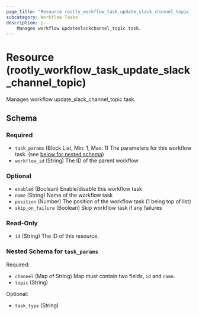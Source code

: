 ```yaml
---
page_title: "Resource rootly_workflow_task_update_slack_channel_topic - terraform-provider-rootly"
subcategory: Workflow Tasks
description: |-
    Manages workflow updateslackchannel_topic task.
---
```


# Resource (rootly_workflow_task_update_slack_channel_topic)

Manages workflow update_slack_channel_topic task.



<!-- schema generated by tfplugindocs -->
## Schema

### Required

- `task_params` (Block List, Min: 1, Max: 1) The parameters for this workflow task. (see [below for nested schema](#nestedblock--task_params))
- `workflow_id` (String) The ID of the parent workflow

### Optional

- `enabled` (Boolean) Enable/disable this workflow task
- `name` (String) Name of the workflow task
- `position` (Number) The position of the workflow task (1 being top of list)
- `skip_on_failure` (Boolean) Skip workflow task if any failures

### Read-Only

- `id` (String) The ID of this resource.

<a id="nestedblock--task_params"></a>
### Nested Schema for `task_params`

Required:

- `channel` (Map of String) Map must contain two fields, `id` and `name`.
- `topic` (String)

Optional:

- `task_type` (String)
